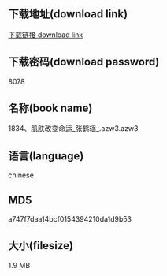 ## 下载地址(download link)
[下载链接 download link](https://voluble-croquembouche-d321dc.netlify.app/?s=1834%E3%80%81%E8%82%8C%E8%82%A4%E6%94%B9%E5%8F%98%E5%91%BD%E8%BF%90_%E5%BC%A0%E9%B9%A4%E7%91%B6_.azw3)

## 下载密码(download password)
8078

## 名称(book name)
1834、肌肤改变命运_张鹤瑶_.azw3.azw3

## 语言(language)
chinese

## MD5
a747f7daa14bcf0154394210da1d9b53

## 大小(filesize)
1.9 MB
